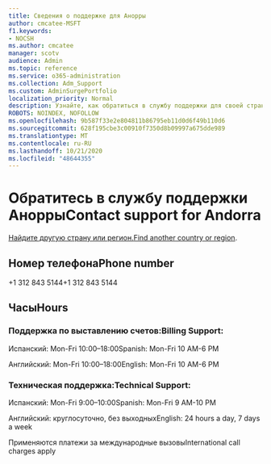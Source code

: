 ```yaml
---
title: Сведения о поддержке для Анорры
author: cmcatee-MSFT
f1.keywords:
- NOCSH
ms.author: cmcatee
manager: scotv
audience: Admin
ms.topic: reference
ms.service: o365-administration
ms.collection: Adm_Support
ms.custom: AdminSurgePortfolio
localization_priority: Normal
description: Узнайте, как обратиться в службу поддержки для своей страны или региона.
ROBOTS: NOINDEX, NOFOLLOW
ms.openlocfilehash: 9b587f33e2e804811b86795eb11d0d6f49b110d6
ms.sourcegitcommit: 628f195cbe3c00910f7350d8b09997a675dde989
ms.translationtype: MT
ms.contentlocale: ru-RU
ms.lasthandoff: 10/21/2020
ms.locfileid: "48644355"
---
```

# <a name="contact-support-for-andorra"></a><span data-ttu-id="20816-103">Обратитесь в службу поддержки Анорры</span><span class="sxs-lookup"><span data-stu-id="20816-103">Contact support for Andorra</span></span>

<span data-ttu-id="20816-104">[Найдите другую страну или регион.](../contact-support-for-business-products.md)</span><span class="sxs-lookup"><span data-stu-id="20816-104">[Find another country or region](../contact-support-for-business-products.md).</span></span>

## <a name="phone-number"></a><span data-ttu-id="20816-105">Номер телефона</span><span class="sxs-lookup"><span data-stu-id="20816-105">Phone number</span></span>
<span data-ttu-id="20816-106">+1 312 843 5144</span><span class="sxs-lookup"><span data-stu-id="20816-106">+1 312 843 5144</span></span>

## <a name="hours"></a><span data-ttu-id="20816-107">Часы</span><span class="sxs-lookup"><span data-stu-id="20816-107">Hours</span></span>
### <a name="billing-support"></a><span data-ttu-id="20816-108">Поддержка по выставлению счетов:</span><span class="sxs-lookup"><span data-stu-id="20816-108">Billing Support:</span></span>

<span data-ttu-id="20816-109">Испанский: Mon-Fri 10:00–18:00</span><span class="sxs-lookup"><span data-stu-id="20816-109">Spanish: Mon-Fri 10 AM-6 PM</span></span>

<span data-ttu-id="20816-110">Английский: Mon-Fri 10:00–18:00</span><span class="sxs-lookup"><span data-stu-id="20816-110">English: Mon-Fri 10 AM-6 PM</span></span>

### <a name="technical-support"></a><span data-ttu-id="20816-111">Техническая поддержка:</span><span class="sxs-lookup"><span data-stu-id="20816-111">Technical Support:</span></span>

<span data-ttu-id="20816-112">Испанский: Mon-Fri 9:00–10:00</span><span class="sxs-lookup"><span data-stu-id="20816-112">Spanish: Mon-Fri 9 AM-10 PM</span></span>

<span data-ttu-id="20816-113">Английский: круглосуточно, без выходных</span><span class="sxs-lookup"><span data-stu-id="20816-113">English: 24 hours a day, 7 days a week</span></span>

<span data-ttu-id="20816-114">Применяются платежи за международные вызовы</span><span class="sxs-lookup"><span data-stu-id="20816-114">International call charges apply</span></span>
